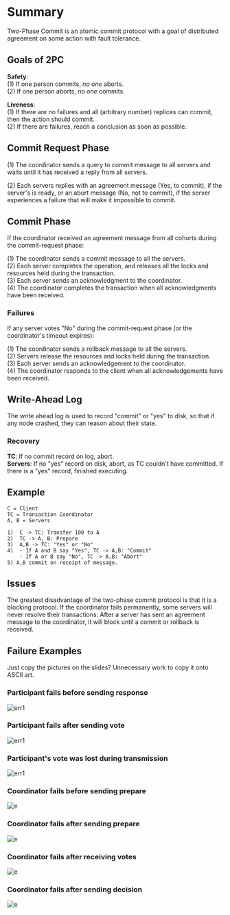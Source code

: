 # Summary

Two-Phase Commit is an atomic commit protocol with a goal of distributed agreement on some action with fault tolerance.

## Goals of 2PC
**Safety**:  
(1) If one person commits, *no one* aborts.  
(2) If one person aborts, *no one* commits.
  
**Liveness**:  
(1) If there are no failures and all (arbitrary number) replices can commit, then the action should commit.  
(2) If there are failures, reach a conclusion as soon as possible.

## Commit Request Phase
(1) The coordinator sends a query to commit message to all servers and waits until it has received a reply from all servers.

(2) Each servers replies with an agreement message (Yes, to commit), if the server's is ready, or an abort message (No, not to commit), if the server experiences a failure that will make it impossible to commit.

## Commit Phase
If the coordinator received an agreement message from all cohorts during the commit-request phase:

(1) The coordinator sends a commit message to all the servers.  
(2) Each server completes the operation, and releases all the locks and resources held during the transaction.  
(3) Each server sends an acknowledgment to the coordinator.  
(4) The coordinator completes the transaction when all acknowledgments have been received.

### Failures
If any server votes "No" during the commit-request phase (or the coordinator's timeout expires):

(1) The coordinator sends a rollback message to all the servers.  
(2) Servers release the resources and locks held during the transaction.  
(3) Each server sends an acknowledgement to the coordinator.  
(4) The coordinator responds to the client when all acknowledgements have been received.

## Write-Ahead Log
The write ahead log is used to record "commit" or "yes" to disk, so that if any node crashed, they can reason about their state.

### Recovery

**TC**: If no commit record on log, abort.  
**Servers**: If no "yes" record on disk, abort, as TC couldn't have committed. If there is a "yes" record, finished executing.


## Example
```
C = Client
TC = Transaction Coordinator
A, B = Servers

1) 	C -> TC: Transfer 100 to A
2) 	TC -> A, B: Prepare
3) 	A,B -> TC: "Yes" or "No"
4) 	- If A and B say "Yes", TC -> A,B: "Commit"  
	- If A or B say "No", TC -> A,B: "Abort"
5) A,B commit on receipt of message.
```

## Issues
The greatest disadvantage of the two-phase commit protocol is that it is a blocking protocol. If the coordinator fails permanently, some servers will never resolve their transactions: After a server has sent an agreement message to the coordinator, it will block until a commit or rollback is received.

## Failure Examples
Just copy the pictures on the slides? Unnecessary work to copy it onto ASCII art.

### Participant fails before sending response

![err1](/2pc/participant-fails-before-resp.png)

### Participant fails after sending vote

![err1](/2pc/partvote.png)

### Participant's vote was lost during transmission

![err1](/2pc/part-fail.png)

### Coordinator fails before sending prepare

![e](/2pc/COORD-before.png)

### Coordinator fails after sending prepare

![e](/2pc/coord-prep.png)

### Coordinator fails after receiving votes

![e](/2pc/after-prep.png)

### Coordinator fails after sending decision

![e](/2pc/after-votes.png)



